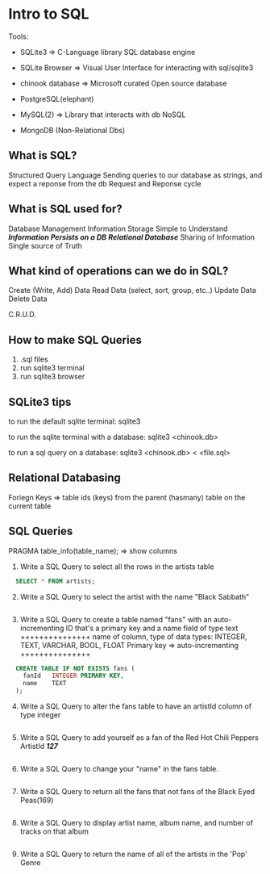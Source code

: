 # Intro to SQL

Tools:

- SQLite3           => C-Language library SQL database engine
- SQLite Browser    => Visual User Interface for interacting with sql/sqlite3
- chinook database  => Microsoft curated Open source database
- PostgreSQL(elephant)

- MySQL(2)          => Library that interacts with db
NoSQL
- MongoDB (Non-Relational Dbs)


## What is SQL?
Structured Query Language
Sending queries to our database as strings, and expect a reponse from the db
Request and Reponse cycle


## What is SQL used for?
Database Management
Information Storage
Simple to Understand
***Information Persists on a DB***
***Relational Database***
Sharing of Information
Single source of Truth

## What kind of operations can we do in SQL?
Create (Write, Add) Data
Read Data (select, sort, group, etc..)
Update Data
Delete Data

C.R.U.D.


## How to make SQL Queries

1. .sql files
2. run sqlite3 terminal
3. run sqlite3 browser

## SQLite3 tips
to run the default sqlite terminal:
sqlite3

to run the sqlite terminal with a database:
sqlite3 <chinook.db>

to run a sql query on a database:
sqlite3 <chinook.db> < <file.sql>

## Relational Databasing

Foriegn Keys => table ids (keys) from the parent (hasmany) table on the current table


## SQL Queries
PRAGMA table_info(table_name); => show columns

1. Write a SQL Query to select all the rows in the artists table
  ```SQL
    SELECT * FROM artists;
  ```

2. Write a SQL Query to select the artist with the name "Black Sabbath"
  ```SQL
  ```

3. Write a SQL Query to create a table named "fans" with an auto-incrementing ID that's a primary key and a name field of type text
+++++++++++++++
name of column, type of data
types: INTEGER, TEXT, VARCHAR, BOOL, FLOAT
Primary key => auto-incrementing
+++++++++++++++
  ```SQL
    CREATE TABLE IF NOT EXISTS fans (
      fanId   INTEGER PRIMARY KEY,
      name    TEXT
    );
  ```

4. Write a SQL Query to alter the fans table to have an artistId column of type integer
  ```SQL
  ```

5. Write a SQL Query to add yourself as a fan of the Red Hot Chili Peppers ArtistId ***127***
  ```SQL

  ```


6. Write a SQL Query to change your "name" in the fans table.
  ```SQL
  ```

7. Write a SQL Query to return all the fans that not fans of the Black Eyed Peas(169)
  ```SQL
  ```

8. Write a SQL Query to display artist name, album name, and number of tracks on that album
  ```SQL
  ```
  
9. Write a SQL Query to return the name of all of the artists in the 'Pop' Genre
  ```SQL
  ```